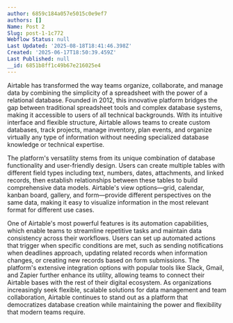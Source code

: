 ```yaml
---
author: 6859c184a057e5015c0e9ef7
authors: []
Name: Post 2
Slug: post-1-1c772
Webflow Status: null
Last Updated: '2025-08-18T18:41:46.398Z'
Created: '2025-06-17T18:50:39.459Z'
Last Published: null
__id: 6851b8ff1c49b67e216025e4
---
```

<p>Airtable has transformed the way teams organize, collaborate, and manage data by combining the simplicity of a spreadsheet with the power of a relational database. Founded in 2012, this innovative platform bridges the gap between traditional spreadsheet tools and complex database systems, making it accessible to users of all technical backgrounds. With its intuitive interface and flexible structure, Airtable allows teams to create custom databases, track projects, manage inventory, plan events, and organize virtually any type of information without needing specialized database knowledge or technical expertise.</p>

<p>The platform's versatility stems from its unique combination of database functionality and user-friendly design. Users can create multiple tables with different field types including text, numbers, dates, attachments, and linked records, then establish relationships between these tables to build comprehensive data models. Airtable's view options—grid, calendar, kanban board, gallery, and form—provide different perspectives on the same data, making it easy to visualize information in the most relevant format for different use cases.</p>

<p>One of Airtable's most powerful features is its automation capabilities, which enable teams to streamline repetitive tasks and maintain data consistency across their workflows. Users can set up automated actions that trigger when specific conditions are met, such as sending notifications when deadlines approach, updating related records when information changes, or creating new records based on form submissions. The platform's extensive integration options with popular tools like Slack, Gmail, and Zapier further enhance its utility, allowing teams to connect their Airtable bases with the rest of their digital ecosystem. As organizations increasingly seek flexible, scalable solutions for data management and team collaboration, Airtable continues to stand out as a platform that democratizes database creation while maintaining the power and flexibility that modern teams require.</p>
